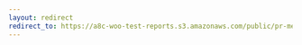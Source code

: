 ```yaml
---
layout: redirect
redirect_to: https://a8c-woo-test-reports.s3.amazonaws.com/public/pr-merge/44652/api/index.html
---
```

